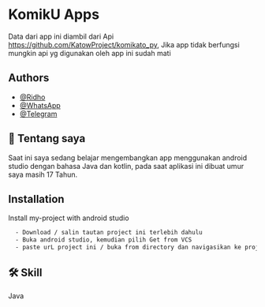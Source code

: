
# KomikU Apps

Data dari app ini diambil dari Api https://github.com/KatowProject/komikato_py,
Jika app tidak berfungsi mungkin api yg digunakan oleh app ini sudah mati

## Authors 

- [@Ridho](https://github.com/Ridhoardhiansyah7/)
- [@WhatsApp](https://api.whatsapp.com/send/?phone=0895323021645&text&type=phone_number&app_absent=0)
- [@Telegram](https://t.me/ridh704)



## 🚀 Tentang saya
Saat ini saya sedang belajar mengembangkan app menggunakan android studio dengan bahasa Java dan kotlin, pada saat aplikasi ini dibuat umur saya masih 17 Tahun.


## Installation

Install my-project with android studio
```bash
  - Download / salin tautan project ini terlebih dahulu
  - Buka android studio, kemudian pilih Get from VCS
  - paste urL project ini / buka from directory dan navigasikan ke projek ini 
```
    
## 🛠 Skill
Java
